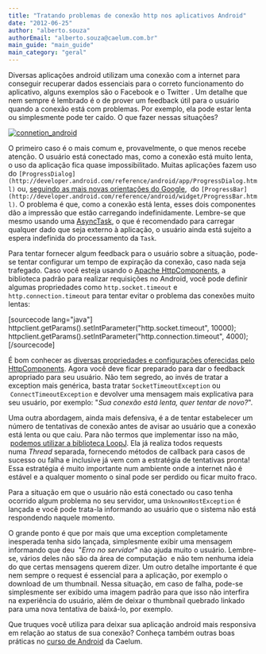 ```yaml
---
title: "Tratando problemas de conexão http nos aplicativos Android"
date: "2012-06-25"
author: "alberto.souza"
authorEmail: "alberto.souza@caelum.com.br"
main_guide: "main_guide"
main_category: "geral"
---
```


Diversas aplicações android utilizam uma conexão com a internet para conseguir recuperar dados essenciais para o correto funcionamento do aplicativo, alguns exemplos são o Facebook e o Twitter . Um detalhe que nem sempre é lembrado é o de prover um feedback útil para o usuário quando a conexão está com problemas. Por exemplo, ela pode estar lenta ou simplesmente pode ter caído. O que fazer nessas situações?

[![](https://blog.caelum.com.br/wp-content/uploads/2012/06/connetion_android.png "connetion_android")](https://blog.caelum.com.br/wp-content/uploads/2012/06/connetion_android.png)

O primeiro caso é o mais comum e, provavelmente, o que menos recebe atenção. O usuário está conectado mas, como a conexão está muito lenta, o uso da aplicação fica quase impossibilitado. Muitas aplicações fazem uso do `[ProgressDialog](http://developer.android.com/reference/android/app/ProgressDialog.html)` ou, [seguindo as mais novas orientações do Google](http://developer.android.com/design/index.html),  do `[ProgressBar](http://developer.android.com/reference/android/widget/ProgressBar.html)`. O problema é que, como a conexão está lenta, esses dois componentes dão a impressão que estão carregando indefinidamente. Lembre-se que mesmo usando uma [AsyncTask](http://developer.android.com/reference/android/os/AsyncTask.html), o que é recomendado para carregar qualquer dado que seja externo à aplicação, o usuário ainda está sujeito a espera indefinida do processamento da `Task`.

Para tentar fornecer algum feedback para o usuário sobre a situação, pode-se tentar configurar um tempo de expiração da conexão, caso nada seja trafegado. Caso você esteja usando o [Apache HttpComponents](http://hc.apache.org/), a biblioteca padrão para realizar requisições no Android, você pode definir algumas propriedades como `http.socket.timeout` e `http.connection.timeout` para tentar evitar o problema das conexões muito lentas:

\[sourcecode lang="java"\] httpclient.getParams().setIntParameter("http.socket.timeout", 10000); httpclient.getParams().setIntParameter("http.connection.timeout", 4000); \[/sourcecode\]

É bom conhecer as [diversas propriedades e configurações oferecidas pelo HttpComponents](http://hc.apache.org/httpcomponents-client-ga/tutorial/html/connmgmt.html). Agora você deve ficar preparado para dar o feedback apropriado para seu usuário. Não tem segredo, ao invés de tratar a exception mais genérica, basta tratar `SocketTimeoutException` ou  `ConnectTimeoutException` e devolver uma mensagem mais explicativa para seu usuário, por exemplo: "_Sua conexão está lenta, quer tentar de novo?_".

Uma outra abordagem, ainda mais defensiva, é a de tentar estabelecer um número de tentativas de conexão antes de avisar ao usuário que a conexão está lenta ou que caiu. Para não termos que implementar isso na mão,  [podemos utilizar a biblioteca LoopJ](http://loopj.com/android-async-http/). Ela já realiza todos requests numa _Thread_ separada, fornecendo métodos de callback para casos de sucesso ou falha e inclusive já vem com a estratégia de tentativas pronta! Essa estratégia é muito importante num ambiente onde a internet não é estável e a qualquer momento o sinal pode ser perdido ou ficar muito fraco.

Para a situação em que o usuário não está conectado ou caso tenha ocorrido algum problema no seu servidor, uma `UnknownHostException` é lançada e você pode trata-la informando ao usuário que o sistema não está respondendo naquele momento.

O grande ponto é que por mais que uma exception completamente inesperada tenha sido lançada, simplesmente exibir uma mensagem informando que deu  "_Erro no servidor_" não ajuda muito o usuário. Lembre-se, vários deles não são da área de computação  e não tem nenhuma ideia do que certas mensagens querem dizer. Um outro detalhe importante é que nem sempre o request é essencial para a aplicação, por exemplo o download de um thumbnail. Nessa situação, em caso de falha, pode-se simplesmente ser exibido uma imagem padrão para que isso não interfira na experiência do usuário, além de deixar o thumbnail quebrado linkado para uma nova tentativa de baixá-lo, por exemplo.

Que truques você utiliza para deixar sua aplicação android mais responsiva em relação ao status de sua conexão? Conheça também outras boas práticas no [curso de Android](http://www.caelum.com.br/curso/fj57) da Caelum.
